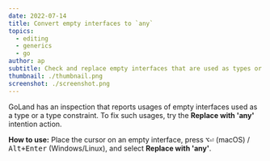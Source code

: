 ```yaml
---
date: 2022-07-14
title: Convert empty interfaces to `any`
topics:
  - editing
  - generics
  - go
author: ap
subtitle: Check and replace empty interfaces that are used as types or type constraints.
thumbnail: ./thumbnail.png
screenshot: ./screenshot.png
---
```


GoLand has an inspection that reports usages of empty interfaces used as a type or a type constraint. To fix such usages, try the **Replace with 'any'** intention action.

**How to use:**
Place the cursor on an empty interface, press <kbd>⌥⏎</kbd> (macOS) / <kbd>Alt+Enter</kbd> (Windows/Linux), and select **Replace with 'any'**.
